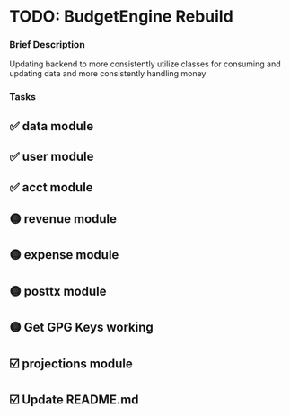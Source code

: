 # TODO: BudgetEngine Rebuild

### Brief Description

Updating backend to more consistently utilize classes for consuming and updating data and more consistently handling money

### Tasks

## ✅ data module
## ✅ user module
## ✅ acct module
## 🟡 revenue module
## 🟡 expense module
## 🟡 posttx module
## 🟡 Get GPG Keys working
## ☑️ projections module
## ☑️ Update README.md